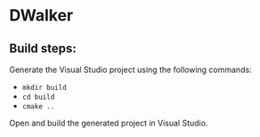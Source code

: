 # DWalker

## Build steps:
Generate the Visual Studio project using the following commands:
* `mkdir build`
* `cd build`
* `cmake ..`

Open and build the generated project in Visual Studio.
